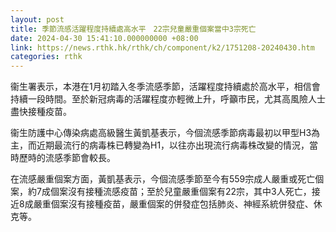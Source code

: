 ```yaml
---
layout: post
title: 季節流感活躍程度持續處高水平　22宗兒童嚴重個案當中3宗死亡
date: 2024-04-30 15:41:10.000000000 +08:00
link: https://news.rthk.hk/rthk/ch/component/k2/1751208-20240430.htm
categories: rthk
---
```


衞生署表示，本港在1月初踏入冬季流感季節，活躍程度持續處於高水平，相信會持續一段時間。至於新冠病毒的活躍程度亦輕微上升，呼籲市民，尤其高風險人士盡快接種疫苗。

衞生防護中心傳染病處高級醫生黃凱基表示，今個流感季節病毒最初以甲型H3為主，而近期最流行的病毒株已轉變為H1，以往亦出現流行病毒株改變的情況，當時歷時的流感季節會較長。

在流感嚴重個案方面，黃凱基表示，今個流感季節至今有559宗成人嚴重或死亡個案，約7成個案沒有接種流感疫苗；至於兒童嚴重個案有22宗，其中3人死亡，接近8成嚴重個案沒有接種疫苗，嚴重個案的併發症包括肺炎、神經系統併發症、休克等。
